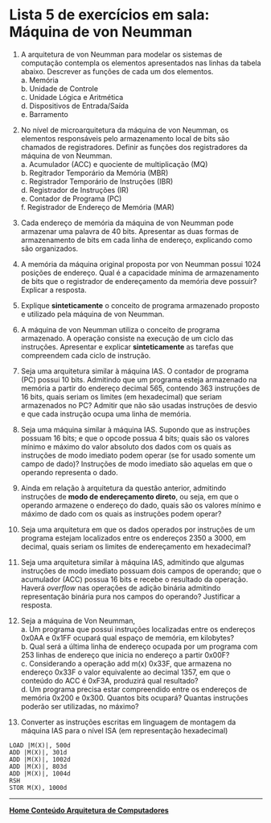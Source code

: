 # Lista 5 de exercícios em sala: Máquina de von Neumman 

1. A arquitetura de von Neumman para modelar os sistemas de computação contempla os elementos apresentados nas linhas da tabela abaixo. 
Descrever as funções de cada um dos elementos.  
a. Memória  
b. Unidade de Controle  
c. Unidade Lógica e Aritmética  
d. Dispositivos de Entrada/Saída  
e. Barramento

2. No nível de microarquitetura da máquina de von Neumman, os elementos responsáveis pelo armazenamento local de bits são chamados de registradores.
Definir as funções dos registradores da máquina de von Neumman.  
a. Acumulador (ACC) e quociente de multiplicação (MQ)  
b. Regitrador Temporário da Memória (MBR)  
c. Registrador Temporário de Instruções (IBR)  
d. Registrador de Instruções (IR)  
e. Contador de Programa (PC)  
f. Registrador de Endereço de Memória (MAR) 

3. Cada endereço de memória da máquina de von Neumman pode armazenar uma palavra de 40 bits. 
Apresentar as duas formas de armazenamento de bits em cada linha de endereço, explicando como são organizados.

4. A memória da máquina original proposta por von Neumman possui 1024 posições de endereço. 
Qual é a capacidade mínima de armazenamento de bits que o registrador de endereçamento da memória deve possuir? Explicar a resposta.

5. Explique **sinteticamente** o conceito de programa armazenado proposto e utilizado pela máquina de von Neumman.

6. A máquina de von Neumman utiliza o conceito de programa armazenado.
A operação consiste na execução de um ciclo das instruções. Apresentar e explicar **sinteticamente**  as tarefas que compreendem cada ciclo de instrução.

7. Seja uma arquitetura similar à máquina IAS. O contador de programa (PC) possui 10 bits. Admitindo que um programa esteja armazenado na memória a partir do endereço decimal 565, contendo 363 instruções de 16 bits, quais seriam os limites (em hexadecimal) que seriam armazenados no PC? Admitir que não são usadas instruções de desvio e que cada instrução ocupa uma linha de memória.  

8. Seja uma máquina similar à máquina IAS. Supondo que as instruções possuam 16 bits; e que o opcode possua 4 bits; quais são os valores mínimo e máximo do valor absoluto dos dados com os quais as instruções de modo imediato podem operar (se for usado somente um campo de dado)? Instruções de modo imediato são aquelas em que o operando representa o dado.

9. Ainda em relação à arquitetura da questão anterior, admitindo instruções de **modo de endereçamento direto**, ou seja, em que o operando armazene o endereço do dado, quais são os valores mínimo e máximo de dado com os quais as instruções podem operar?  

10. Seja uma arquitetura em que os dados operados por instruções de um programa estejam localizados entre os endereços 2350 a 3000, em decimal, quais seriam os limites de endereçamento em hexadecimal?

11. Seja uma arquitetura similar à máquina IAS, admitindo que algumas instruções de modo imediato possuam dois campos de operando; que o acumulador (ACC) possua 16 bits e recebe o resultado da operação. Haverá *overflow* nas operações de adição binária admitindo representação binária pura nos campos do operando? Justificar a resposta.

12. Seja a máquina de Von Neumman,   
a. Um programa que possui instruções localizadas entre os endereços 0x0AA e 0x1FF ocupará qual espaço de memória, em kilobytes?  
b. Qual será a última linha de endereço ocupada por um programa com 253 linhas de endereço que inicia no endereço a partir 0x00F?  
c. Considerando a operação add m(x) 0x33F, que armazena no endereço 0x33F o valor equivalente ao decimal 1357, em que o conteúdo do ACC é 0xF3A, produzirá qual resultado?  
d. Um programa precisa estar compreendido entre os endereços de memória 0x200 e 0x300. Quantos bits ocupará? Quantas instruções poderão ser utilizadas, no máximo?

13. Converter as instruções escritas em linguagem de montagem da máquina IAS para o nível ISA (em representação hexadecimal)
```
LOAD |M(X)|, 500d
ADD |M(X)|, 301d
ADD |M(X)|, 1002d
ADD |M(X)|, 803d
ADD |M(X)|, 1004d
RSH
STOR M(X), 1000d
```

___
**[Home Conteúdo Arquitetura de Computadores](https://github.com/claytonjasilva/claytonjasilva.github.io/blob/main/arq_aulas.md)**   
